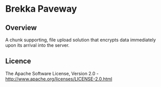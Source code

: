 Brekka Paveway
==============

Overview
--------

A chunk supporting, file upload solution that encrypts data immediately upon 
its arrival into the server.

Licence
-------

The Apache Software License, Version 2.0 - http://www.apache.org/licenses/LICENSE-2.0.html
